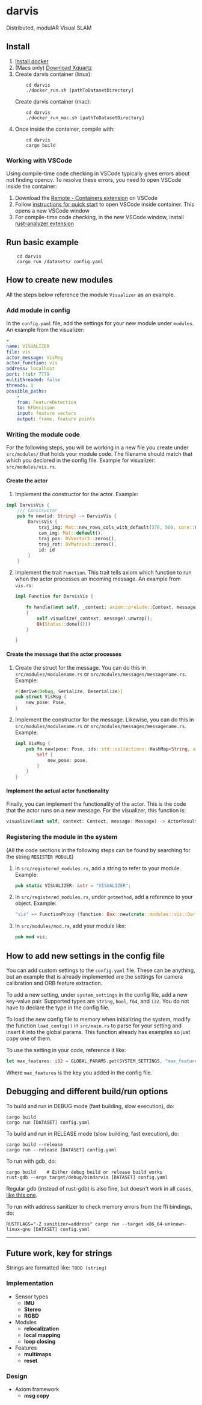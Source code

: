 # darvis
Distributed, modulAR Visual SLAM

## Install
1. [Install docker](https://docs.docker.com/get-docker/)
2. (Macs only) [Download Xquartz](https://www.xquartz.org/) 
3. Create darvis container (linux):
    ```
        cd darvis
        ./docker_run.sh [pathToDatasetDirectory]
    ```
    Create darvis container (mac):
    ```
        cd darvis
        ./docker_run_mac.sh [pathToDatasetDirectory]
    ```
4. Once inside the container, compile with:
    ```
        cd darvis
        cargo build
    ```

### Working with VSCode
Using compile-time code checking in VSCode typically gives errors about not finding opencv. To resolve these errors, you need to open VSCode inside the container:
1. Download the [Remote - Containers extension](https://marketplace.visualstudio.com/items?itemName=ms-vscode-remote.remote-containers) on VSCode
2. Follow [instructions for quick start](https://code.visualstudio.com/docs/remote/containers#_quick-start-open-an-existing-folder-in-a-container) to open VSCode inside container. This opens a new VSCode window
3. For compile-time code checking, in the new VSCode window, install [rust-analyzer extension](https://marketplace.visualstudio.com/items?itemName=matklad.rust-analyzer) 

## Run basic example
```
    cd darvis
    cargo run /datasets/ config.yaml
```

## How to create new modules

All the steps below reference the module ``Visualizer`` as an example.

### Add module in config
In the ``config.yaml`` file, add the settings for your new module under ``modules``. An example from the visualizer:

```yaml
-
name: VISUALIZER
file: vis
actor_message: VisMsg
actor_function: vis
address: localhost
port: !!str 7779
multithreaded: false
threads: 1
possible_paths:
    -
    from: FeatureDetection
    to: KFDecision
    input: feature vectors
    output: frame, feature points
```

### Writing the module code
For the following steps, you will be working in a new file you create under ``src/modules/`` that holds your module code. The filename should match that which you declared in the config file. Example for visualizer: ``src/modules/vis.rs``.

#### Create the actor
1. Implement the constructor for the actor. Example:
```Rust
impl DarvisVis {
    /// Constructor
    pub fn new(id: String) -> DarvisVis {
        DarvisVis {
            traj_img: Mat::new_rows_cols_with_default(376, 500, core::CV_8UC3, core::Scalar::all(0.0)).unwrap(),
            cam_img: Mat::default(),
            traj_pos: DVVector3::zeros(),
            traj_rot: DVMatrix3::zeros(),
            id: id
        }
    }
```
2. Implement the trait ``Function``. This trait tells axiom which function to run when the actor processes an incoming message. An example from ``vis.rs``:
    ```Rust
    impl Function for DarvisVis {

        fn handle(&mut self, _context: axiom::prelude::Context, message: Message) -> ActorResult<()>
        {
            self.visualize(_context, message).unwrap();
            Ok(Status::done(()))
        }

    }
    ```

#### Create the message that the actor processes
1. Create the struct for the message. You can do this in ``src/modules/modulename.rs`` or ``src/modules/messages/messagename.rs``. Example:
    ```Rust
    #[derive(Debug, Serialize, Deserialize)]
    pub struct VisMsg {
        new_pose: Pose,
    }
    ```
3. Implement the constructor for the message. Likewise, you can do this in ``src/modules/modulename.rs`` or ``src/modules/messages/messagename.rs``. Example:
    ```Rust
    impl VisMsg {
        pub fn new(pose: Pose, ids: std::collections::HashMap<String, axiom::actors::Aid>) -> Self {
            Self {
                new_pose: pose,
            }
        }
    }
    ```

#### Implement the actual actor functionality
Finally, you can implement the functionality of the actor. This is the code that the actor runs on a new message. For the visualizer, this function is:
```Rust
visualize(&mut self, context: Context, message: Message) -> ActorResult<()>
```

### Registering the module in the system
(All the code sections in the following steps can be found by searching for the string ``REGISTER MODULE``)
1. In ``src/registered_modules.rs``, add a string to refer to your module. Example:
    ```Rust
    pub static VISUALIZER: &str = "VISUALIZER";
    ```
2. In ``src/registered_modules.rs``, under ``getmethod``, add a reference to your object. Example: 
    ```Rust
    "vis" => FunctionProxy {function: Box::new(crate::modules::vis::DarvisVis::new(id.clone()))}
    ```
3. In ``src/modules/mod.rs``, add your module like:
    ```Rust
    pub mod vis;
    ```

## How to add new settings in the config file
You can add custom settings to the ``config.yaml`` file. These can be anything, but an example that is already implemented are the settings for camera calibration and ORB feature extraction.

To add a new setting, under ``system_settings`` in the config file, add a new key-value pair. Supported types are ``String``, ``bool``, ``f64``, and ``i32``. You do not have to declare the type in the config file.

To load the new config file to memory when initializing the system, modify the function ``load_config()`` in ``src/main.rs`` to parse for your setting and insert it into the global params. This function already has examples so just copy one of them.

To use the setting in your code, reference it like:
```Rust
let max_features: i32 = GLOBAL_PARAMS.get(SYSTEM_SETTINGS, "max_features");
```
Where ``max_features`` is the key you added in the config file.

## Debugging and different build/run options

To build and run in DEBUG mode (fast building, slow execution), do:
```
cargo build
cargo run [DATASET] config.yaml
```

To build and run in RELEASE mode (slow building, fast execution), do:
```
cargo build --release
cargo run --release [DATASET] config.yaml
```

To run with gdb, do:
```
cargo build    # Either debug build or release build works
rust-gdb --args target/debug/bindarvis [DATASET] config.yaml
```
Regular gdb (instead of rust-gdb) is also fine, but doesn't work in all cases, [like this one](https://users.rust-lang.org/t/printing-single-vector-elements-in-gdb/16890/4).

To run with address sanitizer to check memory errors from the ffi bindings, do:
```
RUSTFLAGS="-Z sanitizer=address" cargo run --target x86_64-unknown-linux-gnu [DATASET] config.yaml
```

---
## Future work, key for strings

Strings are formatted like: ``TODO (string)``

### Implementation
- Sensor types
    - **IMU**
    - **Stereo**
    - **RGBD**
- Modules
    - **relocalization**
    - **local mapping**
    - **loop closing**
- Features
    - **multimaps**
    - **reset**

### Design
- Axiom framework
    - **msg copy**
